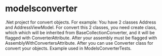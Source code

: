 # modelsconverter
.Net project for convert objects.
For example:
You have 2 classes Address and AddressViewModel. 
For convert this 2 classes, you need create class, which which will be inherited from BaseCollectionConverter, 
and it will be flagged with ConverterAttribute. 
After your assembly must be flagged with AssemblyWithConvertersAttribute.
After you can use Converter class for convert your objects.
Example used in ModelsConverterTests.
